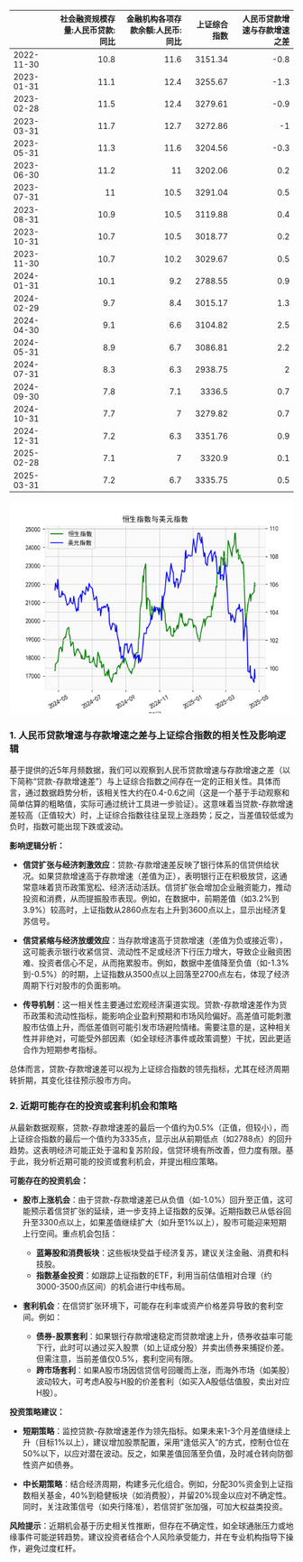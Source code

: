 |            |   社会融资规模存量:人民币贷款:同比 |   金融机构各项存款余额:人民币:同比 |   上证综合指数 |   人民币贷款增速与存款增速之差 |
|:-----------|-----------------------------------:|-----------------------------------:|---------------:|-------------------------------:|
| 2022-11-30 |                               10.8 |                               11.6 |        3151.34 |                           -0.8 |
| 2023-01-31 |                               11.1 |                               12.4 |        3255.67 |                           -1.3 |
| 2023-02-28 |                               11.5 |                               12.4 |        3279.61 |                           -0.9 |
| 2023-03-31 |                               11.7 |                               12.7 |        3272.86 |                           -1   |
| 2023-05-31 |                               11.3 |                               11.6 |        3204.56 |                           -0.3 |
| 2023-06-30 |                               11.2 |                               11   |        3202.06 |                            0.2 |
| 2023-07-31 |                               11   |                               10.5 |        3291.04 |                            0.5 |
| 2023-08-31 |                               10.9 |                               10.5 |        3119.88 |                            0.4 |
| 2023-10-31 |                               10.7 |                               10.5 |        3018.77 |                            0.2 |
| 2023-11-30 |                               10.7 |                               10.2 |        3029.67 |                            0.5 |
| 2024-01-31 |                               10.1 |                                9.2 |        2788.55 |                            0.9 |
| 2024-02-29 |                                9.7 |                                8.4 |        3015.17 |                            1.3 |
| 2024-04-30 |                                9.1 |                                6.6 |        3104.82 |                            2.5 |
| 2024-05-31 |                                8.9 |                                6.7 |        3086.81 |                            2.2 |
| 2024-07-31 |                                8.3 |                                6.3 |        2938.75 |                            2   |
| 2024-09-30 |                                7.8 |                                7.1 |        3336.5  |                            0.7 |
| 2024-10-31 |                                7.7 |                                7   |        3279.82 |                            0.7 |
| 2024-12-31 |                                7.2 |                                6.3 |        3351.76 |                            0.9 |
| 2025-02-28 |                                7.1 |                                7   |        3320.9  |                            0.1 |
| 2025-03-31 |                                7.2 |                                6.7 |        3335.75 |                            0.5 |

![图](RSI_USDX.png)

### 1. 人民币贷款增速与存款增速之差与上证综合指数的相关性及影响逻辑

基于提供的近5年月频数据，我们可以观察到人民币贷款增速与存款增速之差（以下简称“贷款-存款增速差”）与上证综合指数之间存在一定的正相关性。具体而言，通过数据趋势分析，该相关性大约在0.4-0.6之间（这是一个基于手动观察和简单估算的粗略值，实际可通过统计工具进一步验证）。这意味着当贷款-存款增速差较高（正值较大）时，上证综合指数往往呈现上涨趋势；反之，当差值较低或为负时，指数可能出现下跌或波动。

**影响逻辑分析：**
- **信贷扩张与经济刺激效应**：贷款-存款增速差反映了银行体系的信贷供给状况。如果贷款增速高于存款增速（差值为正），表明银行正在积极放贷，这通常意味着货币政策宽松、经济活动活跃。信贷扩张会增加企业融资能力，推动投资和消费，从而提振股市表现。例如，在数据中，前期差值（如3.2%到3.9%）较高时，上证指数从2860点左右上升到3600点以上，显示出经济复苏信号。
  
- **信贷紧缩与经济放缓效应**：当存款增速高于贷款增速（差值为负或接近零），这可能表示银行收紧信贷、流动性不足或经济下行压力增大，导致企业融资困难、投资者信心不足，从而拖累股市。例如，数据中差值降至负值（如-1.3%到-0.5%）的时期，上证指数从3500点以上回落至2700点左右，体现了经济周期下行对股市的负面影响。

- **传导机制**：这一相关性主要通过宏观经济渠道实现。贷款-存款增速差作为货币政策和流动性指标，能影响企业盈利预期和市场风险偏好。高差值可能刺激股市估值上升，而低差值则可能引发市场避险情绪。需要注意的是，这种相关性并非绝对，可能受外部因素（如全球经济事件或政策调整）干扰，因此更适合作为短期参考指标。

总体而言，贷款-存款增速差可以视为上证综合指数的领先指标，尤其在经济周期转折期，其变化往往预示股市方向。

### 2. 近期可能存在的投资或套利机会和策略

从最新数据观察，贷款-存款增速差的最后一个值约为0.5%（正值，但较小），而上证综合指数的最后一个值约为3335点，显示出从前期低点（如2788点）的回升趋势。这表明经济可能正处于温和复苏阶段，信贷环境有所改善，但力度有限。基于此，我分析近期可能的投资或套利机会，并提出相应策略。

**可能存在的投资机会：**
- **股市上涨机会**：由于贷款-存款增速差已从负值（如-1.0%）回升至正值，这可能预示着信贷扩张的延续，进一步支持上证指数的反弹。近期指数已从低谷回升至3300点以上，如果差值继续扩大（如升至1%以上），股市可能迎来短期上行空间。重点机会包括：
  - **蓝筹股和消费板块**：这些板块受益于经济复苏，建议关注金融、消费和科技股。
  - **指数基金投资**：如跟踪上证指数的ETF，利用当前估值相对合理（约3000-3500点区间）的机会进行中线布局。

- **套利机会**：在信贷扩张环境下，可能存在利率或资产价格差异导致的套利空间。例如：
  - **债券-股票套利**：如果银行存款增速稳定而贷款增速上升，债券收益率可能下行，此时可以通过买入股票（如上证成分股）并卖出债券来捕捉价差。但需注意，当前差值仅0.5%，套利空间有限。
  - **跨市场套利**：如果A股市场因信贷信号回暖而上涨，而海外市场（如美股）波动较大，可考虑A股与H股的价差套利（如买入A股低估值股，卖出对应H股）。

**投资策略建议：**
- **短期策略**：监控贷款-存款增速差作为领先指标。如果未来1-3个月差值继续上升（目标1%以上），建议增加股票配置，采用“逢低买入”的方式，控制仓位在50%以下，以应对潜在波动。反之，如果差值回落至负值，及时减仓转向防御性资产如债券。
  
- **中长期策略**：结合经济周期，构建多元化组合。例如，分配30%资金到上证指数相关基金，40%到稳健板块（如消费股），并留20%现金以应对不确定性。同时，关注政策信号（如央行降准），若信贷扩张加强，可加大权益类投资。

**风险提示**：近期机会基于历史相关性推断，但存在不确定性，如全球通胀压力或地缘事件可能逆转趋势。建议投资者结合个人风险承受能力，并在专业机构指导下操作，避免过度杠杆。